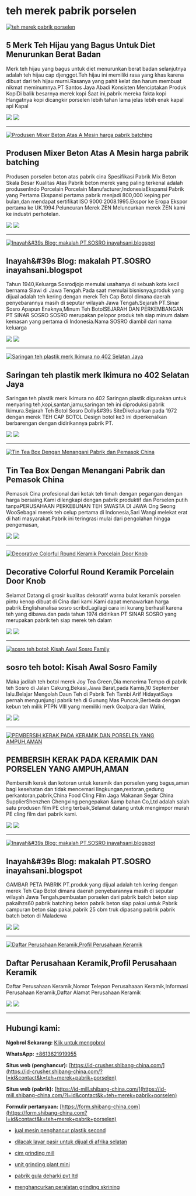 # teh merek pabrik porselen

<a href="https://swt.shibang-china.com/?l=id&img&k=teh+merek+pabrik+porselen" target="_blank">![teh merek pabrik porselen](http://static.shibang-china.com/all-800x300/250.jpg)</a>

## 5 Merk Teh Hijau yang Bagus Untuk Diet Menurunkan Berat Badan
Merk teh hijau yang bagus untuk diet menurunkan berat badan selanjutnya adalah teh hijau cap djenggot.Teh hijau ini memiliki rasa yang khas karena dibuat dari teh hijau murni.Rasanya yang pahit kelat dan harum membuat nikmat meminumnya.PT Santos Jaya Abadi Konsisten Menciptakan Produk KopiDi balik besarnya merek kopi Saat ini,pabrik mereka fakta kopi Hangatnya kopi dicangkir porselen lebih tahan lama jelas lebih enak kapal api Kapal


<a href="https://whatsapp.shibangsoft.com/WhatsApp.php" target="_blank" title="WhatsApp">![](http://static.shibang-china.com/icon/whatsapp.png)</a> <a href="https://swt.shibang-china.com/?l=id&icon&k=teh+merek+pabrik+porselen" target="_blank">![](http://static.shibang-china.com/icon/chat-id.png)</a>

---

<a href="https://swt.shibang-china.com/?l=id&img&k=teh+merek+pabrik+porselen" target="_blank">![Produsen Mixer Beton Atas A Mesin harga pabrik batching](http://static.shibang-china.com/all-800x300/406.jpg)</a>

## Produsen Mixer Beton Atas A Mesin harga pabrik batching
Produsen porselen beton atas pabrik cina Spesifikasi Pabrik Mix Beton Skala Besar Kualitas Atas Pabrik beton merek yang paling terkenal adalah produsenIndo Porcelain Porcelain Manufacturer,IndonesiaEkspansi Pabrik yang Pertama Ekspansi pertama pabrik menjadi 800,000 keping per bulan,dan mendapat sertifikat ISO 9000:2008.1995.Ekspor ke Eropa Ekspor pertama ke UK.1994.Peluncuran Merek ZEN Meluncurkan merek ZEN kami ke industri perhotelan.


<a href="https://whatsapp.shibangsoft.com/WhatsApp.php" target="_blank" title="WhatsApp">![](http://static.shibang-china.com/icon/whatsapp.png)</a> <a href="https://swt.shibang-china.com/?l=id&icon&k=teh+merek+pabrik+porselen" target="_blank">![](http://static.shibang-china.com/icon/chat-id.png)</a>

---

<a href="https://swt.shibang-china.com/?l=id&img&k=teh+merek+pabrik+porselen" target="_blank">![Inayah&#39s Blog: makalah PT.SOSRO inayahsani.blogspot](http://static.shibang-china.com/all-800x300/326.jpg)</a>

## Inayah&#39s Blog: makalah PT.SOSRO inayahsani.blogspot
Tahun 1940,Keluarga Sosrodjojo memulai usahanya di sebuah kota kecil bernama Slawi di Jawa Tengah.Pada saat memulai bisnisnya,produk yang dijual adalah teh kering dengan merek Teh Cap Botol dimana daerah penyebarannya masih di seputar wilayah Jawa Tengah.Sejarah PT.Sinar Sosro Apapun Enaknya,Minum Teh BotolSEJARAH DAN PERKEMBANGAN PT SINAR SOSRO SOSRO merupakan pelopor produk teh siap minum dalam kemasan yang pertama di Indonesia.Nama SOSRO diambil dari nama keluarga


<a href="https://whatsapp.shibangsoft.com/WhatsApp.php" target="_blank" title="WhatsApp">![](http://static.shibang-china.com/icon/whatsapp.png)</a> <a href="https://swt.shibang-china.com/?l=id&icon&k=teh+merek+pabrik+porselen" target="_blank">![](http://static.shibang-china.com/icon/chat-id.png)</a>

---

<a href="https://swt.shibang-china.com/?l=id&img&k=teh+merek+pabrik+porselen" target="_blank">![Saringan teh plastik merk Ikimura no 402 Selatan Jaya](http://static.shibang-china.com/all-800x300/1195.jpg)</a>

## Saringan teh plastik merk Ikimura no 402 Selatan Jaya
Saringan teh plastik merk Ikimura no 402 Saringan plastik digunakan untuk menyaring teh,kopi,santan,jamu,saringan teh ini diproduksi pabrik Ikimura.Sejarah Teh Botol Sosro Dolly&#39s SiteDikeluarkan pada 1972 dengan merek TEH CAP BOTOL Design botol ke3 ini diperkenalkan berbarengan dengan didirikannya pabrik PT.


<a href="https://whatsapp.shibangsoft.com/WhatsApp.php" target="_blank" title="WhatsApp">![](http://static.shibang-china.com/icon/whatsapp.png)</a> <a href="https://swt.shibang-china.com/?l=id&icon&k=teh+merek+pabrik+porselen" target="_blank">![](http://static.shibang-china.com/icon/chat-id.png)</a>

---

<a href="https://swt.shibang-china.com/?l=id&img&k=teh+merek+pabrik+porselen" target="_blank">![Tin Tea Box Dengan Menangani Pabrik dan Pemasok China](http://static.shibang-china.com/all-800x300/769.jpg)</a>

## Tin Tea Box Dengan Menangani Pabrik dan Pemasok China
Pemasok Cina profesional dari kotak teh timah dengan pegangan dengan harga bersaing.Kami dilengkapi dengan pabrik produktif dan Porselen putih tanpaPERUSAHAAN PERKEBUNAN TEH SWASTA DI JAWA Ong Seong WooSebagai merek teh celup pertama di Indonesia,Sari Wangi melekat erat di hati masyarakat.Pabrik ini teringrasi mulai dari pengolahan hingga pengemasan,


<a href="https://whatsapp.shibangsoft.com/WhatsApp.php" target="_blank" title="WhatsApp">![](http://static.shibang-china.com/icon/whatsapp.png)</a> <a href="https://swt.shibang-china.com/?l=id&icon&k=teh+merek+pabrik+porselen" target="_blank">![](http://static.shibang-china.com/icon/chat-id.png)</a>

---

<a href="https://swt.shibang-china.com/?l=id&img&k=teh+merek+pabrik+porselen" target="_blank">![Decorative Colorful Round Keramik Porcelain Door Knob](http://static.shibang-china.com/all-800x300/592.jpg)</a>

## Decorative Colorful Round Keramik Porcelain Door Knob
Selamat Datang di grosir kualitas dekoratif warna bulat keramik porselen pintu kenop dibuat di Cina dari kami.Kami dapat menawarkan harga pabrik.Englishanalisa sosro scribdLagilagi cara ini kurang berhasil karena teh yang dibawa.dan pada tahun 1974 didirikan PT SINAR SOSRO yang merupakan pabrik teh siap merek teh dalam


<a href="https://whatsapp.shibangsoft.com/WhatsApp.php" target="_blank" title="WhatsApp">![](http://static.shibang-china.com/icon/whatsapp.png)</a> <a href="https://swt.shibang-china.com/?l=id&icon&k=teh+merek+pabrik+porselen" target="_blank">![](http://static.shibang-china.com/icon/chat-id.png)</a>

---

<a href="https://swt.shibang-china.com/?l=id&img&k=teh+merek+pabrik+porselen" target="_blank">![sosro teh botol: Kisah Awal Sosro Family](http://static.shibang-china.com/all-800x300/498.jpg)</a>

## sosro teh botol: Kisah Awal Sosro Family
Maka jadilah teh botol merek Joy Tea Green,Dia menerima Tempo di pabrik teh Sosro di Jalan Cakung,Bekasi,Jawa Barat,pada Kamis,10 September lalu.Belajar Mengolah Daun Teh di Pabrik Teh Tambi Arif HidayatSaya pernah mengunjungi pabrik teh di Gunung Mas Puncak,Berbeda dengan kebun teh milik PTPN VIII yang memiliki merk Goalpara dan Walini,


<a href="https://whatsapp.shibangsoft.com/WhatsApp.php" target="_blank" title="WhatsApp">![](http://static.shibang-china.com/icon/whatsapp.png)</a> <a href="https://swt.shibang-china.com/?l=id&icon&k=teh+merek+pabrik+porselen" target="_blank">![](http://static.shibang-china.com/icon/chat-id.png)</a>

---

<a href="https://swt.shibang-china.com/?l=id&img&k=teh+merek+pabrik+porselen" target="_blank">![PEMBERSIH KERAK PADA KERAMIK DAN PORSELEN YANG AMPUH,AMAN](http://static.shibang-china.com/all-800x300/632.jpg)</a>

## PEMBERSIH KERAK PADA KERAMIK DAN PORSELEN YANG AMPUH,AMAN
Pembersih kerak dan kotoran untuk keramik dan porselen yang bagus,aman bagi kesehatan dan tidak mencemari lingkungan,restoran,gedung perkantoran,pabrik,China Food Cling Film Jaga Makanan Segar China SupplierShenzhen Chengxing pengepakan &amp bahan Co,Ltd adalah salah satu produsen film PE cling terbaik,Selamat datang untuk mengimpor murah PE cling film dari pabrik kami.


<a href="https://whatsapp.shibangsoft.com/WhatsApp.php" target="_blank" title="WhatsApp">![](http://static.shibang-china.com/icon/whatsapp.png)</a> <a href="https://swt.shibang-china.com/?l=id&icon&k=teh+merek+pabrik+porselen" target="_blank">![](http://static.shibang-china.com/icon/chat-id.png)</a>

---

<a href="https://swt.shibang-china.com/?l=id&img&k=teh+merek+pabrik+porselen" target="_blank">![Inayah&#39s Blog: makalah PT.SOSRO inayahsani.blogspot](http://static.shibang-china.com/all-800x300/1217.jpg)</a>

## Inayah&#39s Blog: makalah PT.SOSRO inayahsani.blogspot
GAMBAR PETA PABRIK PT.produk yang dijual adalah teh kering dengan merek Teh Cap Botol dimana daerah penyebarannya masih di seputar wilayah Jawa Tengah.pembuatan porselen dari pabrik batch beton siap pakaihzs60 pabrik batching beton pabrik beton siap pakai untuk Pabrik campuran beton siap pakai,pabrik 25 cbm truk dipasang pabrik pabrik batch beton di Maladewa


<a href="https://whatsapp.shibangsoft.com/WhatsApp.php" target="_blank" title="WhatsApp">![](http://static.shibang-china.com/icon/whatsapp.png)</a> <a href="https://swt.shibang-china.com/?l=id&icon&k=teh+merek+pabrik+porselen" target="_blank">![](http://static.shibang-china.com/icon/chat-id.png)</a>

---

<a href="https://swt.shibang-china.com/?l=id&img&k=teh+merek+pabrik+porselen" target="_blank">![Daftar Perusahaan Keramik,Profil Perusahaan Keramik](http://static.shibang-china.com/all-800x300/743.jpg)</a>

## Daftar Perusahaan Keramik,Profil Perusahaan Keramik
Daftar Perusahaan Keramik,Nomor Telepon Perusahaaan Keramik,Informasi Perusahaan Keramik,Daftar Alamat Perusahaan Keramik

<a href="https://whatsapp.shibangsoft.com/WhatsApp.php" target="_blank" title="WhatsApp">![](http://static.shibang-china.com/icon/whatsapp.png)</a> <a href="https://swt.shibang-china.com/?l=id&icon&k=teh+merek+pabrik+porselen" target="_blank">![](http://static.shibang-china.com/icon/chat-id.png)</a>

---
## Hubungi kami:

**Ngobrol Sekarang:** [Klik untuk mengobrol](https://swt.shibang-china.com?l=id&contact&k=teh+merek+pabrik+porselen)

**WhatsApp:**  [+8613621919955](https://whatsapp.shibangsoft.com/WhatsApp.php)

**Situs web (penghancur):** [https://id-crusher.shibang-china.com/](https://id-crusher.shibang-china.com/?l=id&contact&k=teh+merek+pabrik+porselen)

**Situs web (pabrik):** [https://id-mill.shibang-china.com/](https://id-mill.shibang-china.com/?l=id&contact&k=teh+merek+pabrik+porselen)

**Formulir pertanyaan:** [https://form.shibang-china.com](https://form.shibang-china.com?l=id&contact&k=teh+merek+pabrik+porselen)

* [jual mesin penghancur plastik second](../31/jual%20mesin%20penghancur%20plastik%20second.md)

* [dilacak layar pasir untuk dijual di afrika selatan](../37/dilacak%20layar%20pasir%20untuk%20dijual%20di%20afrika%20selatan.md)

* [cim grinding mill](../32/cim%20grinding%20mill.md)

* [unit grinding plant mini](../33/unit%20grinding%20plant%20mini.md)

* [pabrik gula deharki pvt ltd](../32/pabrik%20gula%20deharki%20pvt%20ltd.md)

* [menghancurkan peralatan grinding skrining](../38/menghancurkan%20peralatan%20grinding%20skrining.md)